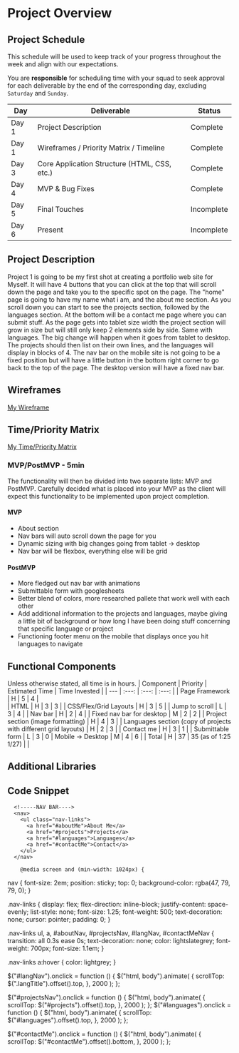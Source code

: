 # Project Overview

## Project Schedule

This schedule will be used to keep track of your progress throughout the week and align with our expectations.

You are **responsible** for scheduling time with your squad to seek approval for each deliverable by the end of the corresponding day, excluding `Saturday` and `Sunday`.

| Day   | Deliverable                                  | Status     |
| ----- | -------------------------------------------- | ---------- |
| Day 1 | Project Description                          | Complete   |
| Day 1 | Wireframes / Priority Matrix / Timeline      | Complete   |
| Day 3 | Core Application Structure (HTML, CSS, etc.) | Complete   |
| Day 4 | MVP & Bug Fixes                              | Complete   |
| Day 5 | Final Touches                                | Incomplete |
| Day 6 | Present                                      | Incomplete |

## Project Description

Project 1 is going to be my first shot at creating a portfolio web site for Myself. It will have 4 buttons that you can click at the top that will scroll down the page and take you to the specific spot on the page. The "home" page is going to have my name what i am, and the about me section. As you scroll down you can start to see the projects section, followed by the languages section. At the bottom will be a contact me page where you can submit stuff. As the page gets into tablet size width the project section will grow in size but will still only keep 2 elements side by side. Same with languages. The big change will happen when it goes from tablet to desktop. The projects should then list on their own lines, and the languages will display in blocks of 4. The nav bar on the mobile site is not going to be a fixed position but will have a little button in the bottom right corner to go back to the top of the page. The desktop version will have a fixed nav bar.

## Wireframes

[My Wireframe](https://wireframepro.mockflow.com/view/MNedeyL86h)

## Time/Priority Matrix

[My Time/Priority Matrix](https://imgur.com/a/KHGX5yl)

### MVP/PostMVP - 5min

The functionality will then be divided into two separate lists: MVP and PostMVP. Carefully decided what is placed into your MVP as the client will expect this functionality to be implemented upon project completion.

#### MVP

- About section
- Nav bars will auto scroll down the page for you
- Dynamic sizing with big changes going from tablet -> desktop
- Nav bar will be flexbox, everything else will be grid

#### PostMVP

- More fledged out nav bar with animations
- Submittable form with googlesheets
- Better blend of colors, more researched pallete that work well with each other
- Add additional information to the projects and languages, maybe giving a little bit of background or how long I have been doing stuff concerning that specific language or project
- Functioning footer menu on the mobile that displays once you hit languages to navigate

## Functional Components

Unless otherwise stated, all time is in hours.
| Component | Priority | Estimated Time | Time Invested |
| --- | :---: | :---: | :---: |
| Page Framework | H | 5 | 4 |  
| HTML | H | 3 | 3 |
| CSS/Flex/Grid Layouts | H | 3 | 5 |
| Jump to scroll | L | 3 | 4 |
| Nav bar | H | 2 | 4 |
| Fixed nav bar for desktop | M | 2 | 2 |
| Project section (image formatting) | H | 4 | 3 |
| Languages section (copy of projects with different grid layouts) | H | 2 | 3 |
| Contact me | H | 3 | 1 |
| Submittable form | L | 3 | 0
| Mobile -> Desktop | M | 4 | 6 |
| Total | H | 37 | 35 (as of 1:25 1/27) | |

## Additional Libraries

## Code Snippet

      <!-----NAV BAR---->
      <nav>
        <ul class="nav-links">
          <a href="#aboutMe">About Me</a>
          <a href="#projects">Projects</a>
          <a href="#languages">Languages</a>
          <a href="#contactMe">Contact</a>
        </ul>
      </nav>

<!----MEDIA QUERY---->

    	@media screen and (min-width: 1024px) {

nav {
font-size: 2em;
position: sticky;
top: 0;
background-color: rgba(47, 79, 79, 0);
}

<!----CSS---->

.nav-links {
display: flex;
flex-direction: inline-block;
justify-content: space-evenly;
list-style: none;
font-size: 1.25;
font-weight: 500;
text-decoration: none;
cursor: pointer;
padding: 0;
}

.nav-links ul,
a,
#aboutNav,
#projectsNav,
#langNav,
#contactMeNav {
transition: all 0.3s ease 0s;
text-decoration: none;
color: lightslategrey;
font-weight: 700px;
font-size: 1.1em;
}

.nav-links a:hover {
color: lightgrey;
}

<!----JAVASCRIPT---->

$("#langNav").onclick = function () {
$("html, body").animate(
{
scrollTop: $(".langTitle").offset().top,
},
2000
);
};

$("#projectsNav").onclick = function () {
  $("html, body").animate(
    {
      scrollTop: $("#projects").offset().top,
    },
    2000
  );
};
$("#languages").onclick = function () {
$("html, body").animate(
{
scrollTop: $("#languages").offset().top,
},
2000
);
};

$("#contactMe").onclick = function () {
$("html, body").animate(
{
scrollTop: $("#contactMe").offset().bottom,
},
2000
);
};
